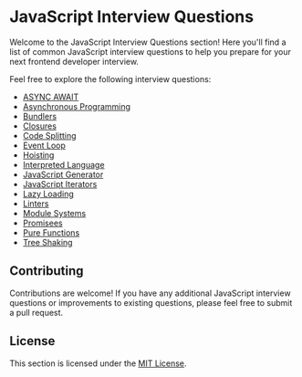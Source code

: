 # JavaScript Interview Questions

Welcome to the JavaScript Interview Questions section! Here you'll find a list of common JavaScript interview questions to help you prepare for your next frontend developer interview.

Feel free to explore the following interview questions:

- [ASYNC AWAIT](./ASYNC%20AWAIT.md)
- [Asynchronous Programming](./Asynchronous%20Programming.md)
- [Bundlers](./Bundlers.md)
- [Closures](./Closures.md)
- [Code Splitting](./Code%20Splitting.md)
- [Event Loop](./Event%20Loop.md)
- [Hoisting](./Hoisting.md)
- [Interpreted Language](./Interpreted%20Language.md)
- [JavaScript Generator](./JavaScript%20Generator.md)
- [JavaScript Iterators](./JavaScript%20Iterator.md)
- [Lazy Loading](./Lazy%20Loading.md)
- [Linters](./Linters.md)
- [Module Systems](./Module%20Systems.md)
- [Promisees](./Promises.md)
- [Pure Functions](./Pure%20Functions.md)
- [Tree Shaking](./Tree%20Shaking.md)

## Contributing

Contributions are welcome! If you have any additional JavaScript interview questions or improvements to existing questions, please feel free to submit a pull request.

## License

This section is licensed under the [MIT License](../LICENSE).
